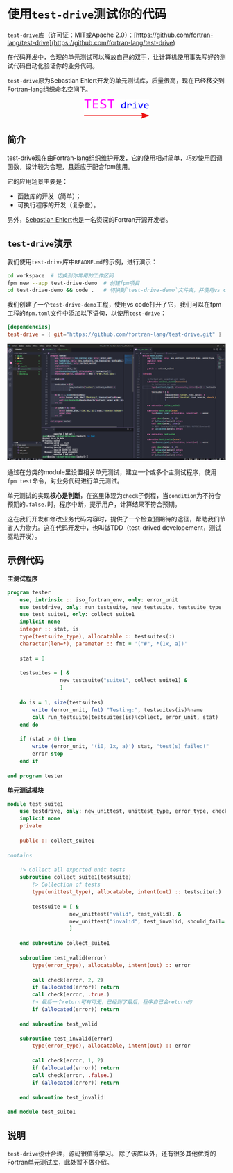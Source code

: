 # 使用`test-drive`测试你的代码

`test-drive`库（许可证：MIT或Apache 2.0）：[https://github.com/fortran-lang/test-drive](https://github.com/fortran-lang/test-drive)

在代码开发中，合理的单元测试可以解放自己的双手，让计算机使用事先写好的测试代码自动化验证你的业务代码。

`test-drive`原为Sebastian Ehlert开发的单元测试库，质量很高，现在已经移交到Fortran-lang组织命名空间下。

<div align="center">
<img src="media/test-drive.png" alt="test-drive" width="150">
</div>

## 简介

test-drive现在由Fortran-lang组织维护开发，它的使用相对简单，巧妙使用回调函数，设计较为合理，且适应于配合fpm使用。

它的应用场景主要是：
- 函数库的开发（简单）；
- 可执行程序的开发（复杂些）。

另外，[Sebastian Ehlert](https://github.com/awvwgk)也是一名资深的Fortran开源开发者。

## `test-drive`演示

我们使用`test-drive`库中`README.md`的示例，进行演示：

```sh
cd workspace  # 切换到你常用的工作区间
fpm new --app test-drive-demo  # 创建fpm项目
cd test-drive-demo && code .   # 切换到`test-drive-demo`文件夹，并使用vs code打开它
```

我们创建了一个`test-drive-demo`工程，使用vs code打开了它，我们可以在fpm工程的`fpm.toml`文件中添加以下语句，以使用`test-drive`：
```toml
[dependencies]
test-drive = { git="https://github.com/fortran-lang/test-drive.git" }
```

![test-drive-demo](media/test-drive-demo.png)

通过在分类的module里设置相关单元测试，建立一个或多个主测试程序，使用`fpm test`命令，对业务代码进行单元测试。

单元测试的实现**核心是判断**，在这里体现为`check`子例程，当`condition`为不符合预期的`.false.`时，程序中断，提示用户，计算结果不符合预期。

这在我们开发和修改业务代码内容时，提供了一个检查预期待的途径，帮助我们节省人力物力。这在代码开发中，也叫做TDD（test-drived developement，测试驱动开发）。

## 示例代码

**主测试程序**
```fortran
program tester
    use, intrinsic :: iso_fortran_env, only: error_unit
    use testdrive, only: run_testsuite, new_testsuite, testsuite_type
    use test_suite1, only: collect_suite1
    implicit none
    integer :: stat, is
    type(testsuite_type), allocatable :: testsuites(:)
    character(len=*), parameter :: fmt = '("#", *(1x, a))'

    stat = 0

    testsuites = [ &
                 new_testsuite("suite1", collect_suite1) &
                 ]

    do is = 1, size(testsuites)
        write (error_unit, fmt) "Testing:", testsuites(is)%name
        call run_testsuite(testsuites(is)%collect, error_unit, stat)
    end do

    if (stat > 0) then
        write (error_unit, '(i0, 1x, a)') stat, "test(s) failed!"
        error stop
    end if

end program tester
```

**单元测试模块**
```fortran
module test_suite1
    use testdrive, only: new_unittest, unittest_type, error_type, check
    implicit none
    private

    public :: collect_suite1

contains

    !> Collect all exported unit tests
    subroutine collect_suite1(testsuite)
        !> Collection of tests
        type(unittest_type), allocatable, intent(out) :: testsuite(:)

        testsuite = [ &
                    new_unittest("valid", test_valid), &
                    new_unittest("invalid", test_invalid, should_fail=.true.) &
                    ]

    end subroutine collect_suite1

    subroutine test_valid(error)
        type(error_type), allocatable, intent(out) :: error
        
        call check(error, 2, 2)
        if (allocated(error)) return
        call check(error, .true.)
        !> 最后一个return可有可无，已经到了最后，程序自己会return的
        if (allocated(error)) return
        
    end subroutine test_valid

    subroutine test_invalid(error)
        type(error_type), allocatable, intent(out) :: error
        
        call check(error, 1, 2)
        if (allocated(error)) return
        call check(error, .false.)
        if (allocated(error)) return
        
    end subroutine test_invalid

end module test_suite1
```

## 说明

`test-drive`设计合理，源码很值得学习。
除了该库以外，还有很多其他优秀的Fortran单元测试库，此处暂不做介绍。